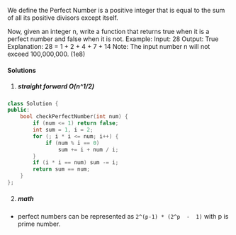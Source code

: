 We define the Perfect Number is a positive integer that is equal to the sum of all its positive divisors except itself.

Now, given an integer n, write a function that returns true when it is a perfect number and false when it is not.
Example:
Input: 28
Output: True
Explanation: 28 = 1 + 2 + 4 + 7 + 14
Note: The input number n will not exceed 100,000,000. (1e8)

#### Solutions

1. ##### straight forward O(n^1/2)

```cpp
class Solution {
public:
    bool checkPerfectNumber(int num) {
        if (num <= 1) return false;
        int sum = 1, i = 2;
        for (; i * i <= num; i++) {
            if (num % i == 0)
                sum += i + num / i;
        }
        if (i * i == num) sum -= i;
        return sum == num;
    }
};
```

2. ##### math

- perfect numbers can be represented as `2^(p-1) * (2^p  -  1)` with p is prime number.